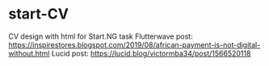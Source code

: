 # start-CV
CV design with html for Start.NG task
Flutterwave post: https://inspirestores.blogspot.com/2019/08/african-payment-is-not-digital-without.html
Lucid post: https://lucid.blog/victormba34/post/1566520118
